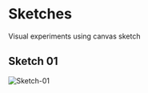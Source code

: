 # Sketches

Visual experiments using canvas sketch

## Sketch 01

![Sketch-01](https://github.com/kasthor/sketches/blob/master/sketch-01.gif?raw=true)
